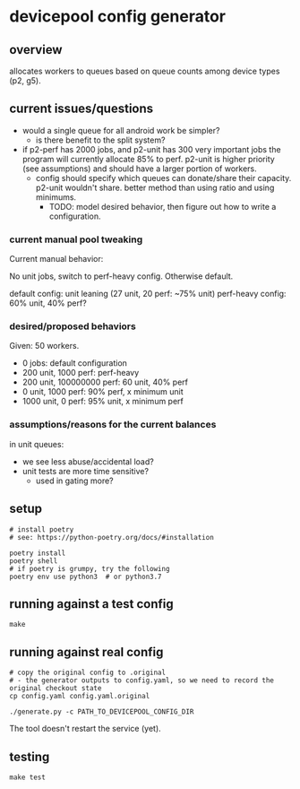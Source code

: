 # devicepool config generator

## overview

allocates workers to queues based on queue counts among device types (p2, g5).

## current issues/questions

- would a single queue for all android work be simpler?
  - is there benefit to the split system?
- if p2-perf has 2000 jobs, and p2-unit has 300 very important jobs the program will currently allocate 85% to perf. p2-unit is higher priority (see assumptions) and should have a larger portion of workers.
  - config should specify which queues can donate/share their capacity. p2-unit wouldn't share. better method than using ratio and using minimums.
    - TODO: model desired behavior, then figure out how to write a configuration.

### current manual pool tweaking

Current manual behavior:

No unit jobs, switch to perf-heavy config. Otherwise default.

default config: unit leaning (27 unit, 20 perf: ~75% unit)
perf-heavy config: 60% unit, 40% perf?

### desired/proposed behaviors

Given: 50 workers.

- 0 jobs: default configuration
- 200 unit, 1000 perf: perf-heavy
- 200 unit, 100000000 perf: 60 unit, 40% perf
- 0 unit, 1000 perf: 90% perf, x minimum unit
- 1000 unit, 0 perf: 95% unit, x minimum perf

### assumptions/reasons for the current balances

in unit queues:
- we see less abuse/accidental load?
- unit tests are more time sensitive?
  - used in gating more?

## setup

```
# install poetry
# see: https://python-poetry.org/docs/#installation

poetry install
poetry shell
# if poetry is grumpy, try the following
poetry env use python3  # or python3.7
```

## running against a test config

```
make
```

## running against real config

```
# copy the original config to .original
# - the generator outputs to config.yaml, so we need to record the original checkout state
cp config.yaml config.yaml.original

./generate.py -c PATH_TO_DEVICEPOOL_CONFIG_DIR

```

The tool doesn't restart the service (yet).

## testing

```
make test
```
